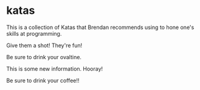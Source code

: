 katas
=====

This is a collection of Katas that Brendan recommends using to hone one's skills at programming.

Give them a shot! They're fun!

Be sure to drink your ovaltine.

This is some new information. Hooray!

Be sure to drink your coffee!!
